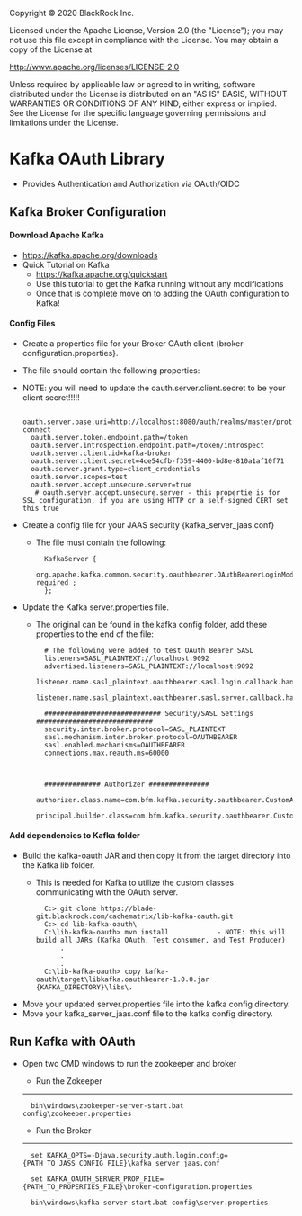 Copyright © 2020 BlackRock Inc.

Licensed under the Apache License, Version 2.0 (the "License");
you may not use this file except in compliance with the License.
You may obtain a copy of the License at

  http://www.apache.org/licenses/LICENSE-2.0

Unless required by applicable law or agreed to in writing, software
distributed under the License is distributed on an "AS IS" BASIS,
WITHOUT WARRANTIES OR CONDITIONS OF ANY KIND, either express or implied.
See the License for the specific language governing permissions and
limitations under the License.

# Kafka OAuth Library
 - Provides Authentication and Authorization via OAuth/OIDC
 
## Kafka Broker Configuration

#### Download Apache Kafka
- https://kafka.apache.org/downloads
- Quick Tutorial on Kafka
    - https://kafka.apache.org/quickstart
    - Use this tutorial to get the Kafka running without any modifications
    - Once that is complete move on to adding the OAuth configuration to Kafka!

#### Config Files
- Create a properties file for your Broker OAuth client {broker-configuration.properties}.
- The file should contain the following properties:
- NOTE: you will need to update the oauth.server.client.secret to be your client secret!!!!!


        oauth.server.base.uri=http://localhost:8080/auth/realms/master/protocol/openid-connect
        oauth.server.token.endpoint.path=/token
        oauth.server.introspection.endpoint.path=/token/introspect
        oauth.server.client.id=kafka-broker
        oauth.server.client.secret=4ce54cfb-f359-4400-bd8e-810a1af10f71
        oauth.server.grant.type=client_credentials
        oauth.server.scopes=test
        oauth.server.accept.unsecure.server=true
         # oauth.server.accept.unsecure.server - this propertie is for SSL configuration, if you are using HTTP or a self-signed CERT set this true


- Create a config file for your JAAS security {kafka_server_jaas.conf}
    - The file must contain the following:

    
            KafkaServer {
                org.apache.kafka.common.security.oauthbearer.OAuthBearerLoginModule required ;
            };


- Update the Kafka server.properties file.
    - The original can be found in the kafka config folder, add these properties to the end of the file:
    

            # The following were added to test OAuth Bearer SASL
            listeners=SASL_PLAINTEXT://localhost:9092
            advertised.listeners=SASL_PLAINTEXT://localhost:9092
            listener.name.sasl_plaintext.oauthbearer.sasl.login.callback.handler.class=com.bfm.kafka.security.oauthbearer.OAuthAuthenticateLoginCallbackHandler
            listener.name.sasl_plaintext.oauthbearer.sasl.server.callback.handler.class=com.bfm.kafka.security.oauthbearer.OAuthAuthenticateValidatorCallbackHandler
            
            ############################# Security/SASL Settings #############################
            security.inter.broker.protocol=SASL_PLAINTEXT
            sasl.mechanism.inter.broker.protocol=OAUTHBEARER
            sasl.enabled.mechanisms=OAUTHBEARER
            connections.max.reauth.ms=60000
            
            
            
            ############## Authorizer ###############
            authorizer.class.name=com.bfm.kafka.security.oauthbearer.CustomAuthorizer
            principal.builder.class=com.bfm.kafka.security.oauthbearer.CustomPrincipalBuilder

#### Add dependencies to Kafka folder
- Build the kafka-oauth JAR and then copy it from the target directory into the Kafka lib folder.
    - This is needed for Kafka to utilize the custom classes communicating with the OAuth server.
    
            C:> git clone https://blade-git.blackrock.com/cachematrix/lib-kafka-oauth.git
            C:> cd lib-kafka-oauth\    
            C:\lib-kafka-oauth> mvn install            - NOTE: this will build all JARs (Kafka OAuth, Test consumer, and Test Producer)
                .
                .
                .
            C:\lib-kafka-oauth> copy kafka-oauth\target\libkafka.oauthbearer-1.0.0.jar {KAFKA_DIRECTORY}\libs\.

- Move your updated server.properties file into the kafka config directory. 
- Move your kafka_server_jaas.conf file to the kafka config directory.

## Run Kafka with OAuth
- Open two CMD windows to run the zookeeper and broker
    - Run the Zokeeper
    
    ---
    
        bin\windows\zookeeper-server-start.bat config\zookeeper.properties
        
    - Run the Broker
    
    ---
        set KAFKA_OPTS=-Djava.security.auth.login.config={PATH_TO_JASS_CONFIG_FILE}\kafka_server_jaas.conf
        
        set KAFKA_OAUTH_SERVER_PROP_FILE={PATH_TO_PROPERTIES_FILE}\broker-configuration.properties
        
        bin\windows\kafka-server-start.bat config\server.properties
    
    
